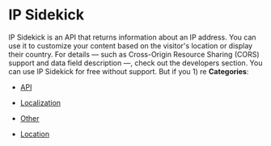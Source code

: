 # IP Sidekick


IP Sidekick is an API that returns information about an IP address. You can use it to customize your content based on the visitor's location or display their country.  For details — such as Cross-Origin Resource Sharing (CORS) support and data field description —, check out the developers section. You can use IP Sidekick for free without support. But if you 1) re
**Categories**:

- [API](https://github/awesome-apis/awesome-apis#api)

- [Localization](https://github/awesome-apis/awesome-apis#localization)

- [Other](https://github/awesome-apis/awesome-apis#other)

- [Location](https://github/awesome-apis/awesome-apis#location)






